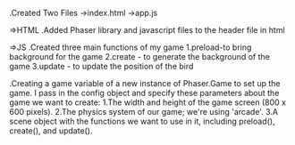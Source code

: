 .Created Two Files
->index.html
->app.js

=>HTML
.Added Phaser library and javascript files to the header file in html

=>JS
.Created three main functions of my game 
1.preload-to bring background for the game
2.create - to generate the background of the game
3.update - to update the position of the bird

.Creating a game variable of a new instance of Phaser.Game to set up the game. I pass in the config object and specify these parameters about the game we want to create:
1.The width and height of the game screen (800 x 600 pixels).
2.The physics system of our game; we're using 'arcade'.
3.A scene object with the functions we want to use in it, including preload(), create(), and update().
